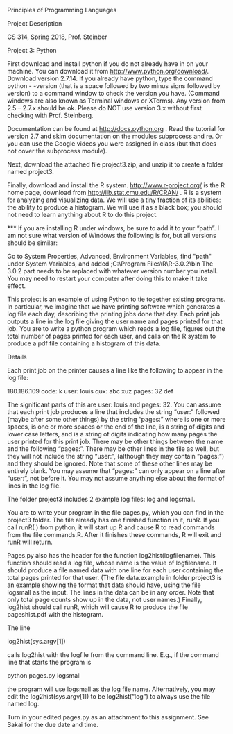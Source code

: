 Principles of Programming Languages


Project Description

CS 314, Spring 2018, Prof. Steinber

Project 3: Python

First download and install python if you do not already have in on your machine. You can download it from http://www.python.org/download/. Download version 2.7.14. If you already have python, type the command 
python - -version
(that is a space followed by two minus signs followed by version) to a command window to check the version you have. (Command windows are also known as Terminal windows or XTerms). Any version from 2.5 – 2.7.x should be ok. Please do NOT use version 3.x without first checking with Prof. Steinberg.

Documentation can be found at http://docs.python.org . Read the tutorial for version 2.7 and skim documentation on the modules subprocess and re. Or you can use the Google videos you were assigned in class (but that does not cover the subprocess module).

Next, download the attached file project3.zip, and unzip it to create a folder named project3.

Finally, download and install the R system.  http://www.r-project.org/ is the R home page, download from http://lib.stat.cmu.edu/R/CRAN/ . R is a system for analyzing and visualizing data. We will use a tiny fraction of its abilities: the ability to produce a histogram. We will use it as a black box; you should not need to learn anything about R to do this project.

*** If you are installing R under windows, be sure to add it to your “path”. I am not sure what version of Windows the following is for, but all versions should be similar:

Go to System Properties, Advanced, Environment Variables, find "path" under System Variables, and added
;C:\Program Files\R\R-3.0.2\bin
The 3.0.2 part needs to be replaced with whatever version number you install.
You may need to restart your computer after doing this to make it take effect.

This project is an example of using Python to tie together existing programs. In particular, we imagine that we have printing software which generates a log file each day, describing the printing jobs done that day. Each print job outputs a line in the log file giving the user name and pages printed for that job. You are to write a python program which reads a log file, figures out the total number of pages printed for each user, and calls on the R system to produce a pdf file containing a histogram of this data.

Details

Each print job on the printer causes a line like the following to appear in the log file:

180.186.109 code: k user: louis qux: abc xuz pages: 32 def

The significant parts of this are user: louis and pages: 32. You can assume that each print job produces a line that includes the string “user:<spaces><name><spaces>” followed (maybe after some other things) by the string “pages:<spaces><number><spaces-or-eol>” where <spaces> is one or more spaces, <spaces-or-eol> is one or more spaces or the end of the line, <name> is a string of digits and lower case letters, and <number> is a string of digits indicating how many pages the user printed for this print job. There may be other things between the name and the following “pages:”. There may be other lines in the file as well, but they will not include the string “user:”, (although they may contain “pages:”) and they should be ignored. Note that some of these other lines may be entirely blank. You may assume that “pages:” can only appear on a line after “user:”, not before it. You may not assume anything else about the format of lines in the log file.

The folder project3 includes 2 example log files: log and logsmall.

You are to write your program in the file pages.py, which you can find in the project3 folder. The file already has one finished function in it, runR. If you call runR( ) from python, it will start up R and cause R to read commands from the file commands.R. After it finishes these commands, R will exit and runR will return.

Pages.py also has the header for the function log2hist(logfilename). This function should read a log file, whose name is the value of logfilename. It should produce a file named data with one line for each user containing the total pages printed for that user. (The file data.example in folder project3 is an example showing the format that data should have, using the file logsmall as the input. The lines in the data can be in any order. Note that only total page counts show up in the data, not user names.) Finally, log2hist should call runR, which will cause R to produce the file pageshist.pdf with the histogram.

The line

log2hist(sys.argv[1])

calls log2hist with the logfile from the command line. E.g., if the command line that starts the program is

python pages.py logsmall

the program will use logsmall as the log file name. Alternatively, you may edit the log2hist(sys.argv[1]) to be log2hist(“log”) to always use the file named log.

Turn in your edited pages.py as an attachment to this assignment. See Sakai for the due date and time.


